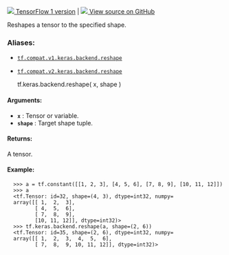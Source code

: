 [ ![](https://tensorflow.google.cn/images/tf_logo_32px.png) TensorFlow 1
version](/versions/r1.15/api_docs/python/tf/keras/backend/reshape) |  [
![](https://tensorflow.google.cn/images/GitHub-Mark-32px.png) View source on
GitHub
](https://github.com/tensorflow/tensorflow/blob/r2.0/tensorflow/python/keras/backend.py#L2711-L2737)  
  
  
Reshapes a tensor to the specified shape.

### Aliases:

  * [`tf.compat.v1.keras.backend.reshape`](/api_docs/python/tf/keras/backend/reshape)
  * [`tf.compat.v2.keras.backend.reshape`](/api_docs/python/tf/keras/backend/reshape)

    
    
    tf.keras.backend.reshape(
        x,
        shape
    )
    

#### Arguments:

  * **`x`** : Tensor or variable.
  * **`shape`** : Target shape tuple.

#### Returns:

A tensor.

#### Example:

    
    
      >>> a = tf.constant([[1, 2, 3], [4, 5, 6], [7, 8, 9], [10, 11, 12]])
      >>> a
      <tf.Tensor: id=32, shape=(4, 3), dtype=int32, numpy=
      array([[ 1,  2,  3],
             [ 4,  5,  6],
             [ 7,  8,  9],
             [10, 11, 12]], dtype=int32)>
      >>> tf.keras.backend.reshape(a, shape=(2, 6))
      <tf.Tensor: id=35, shape=(2, 6), dtype=int32, numpy=
      array([[ 1,  2,  3,  4,  5,  6],
             [ 7,  8,  9, 10, 11, 12]], dtype=int32)>
    

